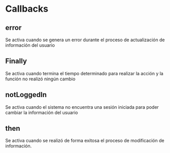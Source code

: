 # Callbacks

## error

Se activa cuando se genera un error durante el proceso de actualización de información del usuario

## Finally

Se activa cuando termina el tiempo determinado para realizar la acción y la función no realizó ningún cambio

## notLoggedIn

Se activa cuando el sistema no encuentra una sesión iniciada para poder cambiar la información del usuario

## then

Se activa cuando se realizó de forma exitosa el proceso de modificación de información.

